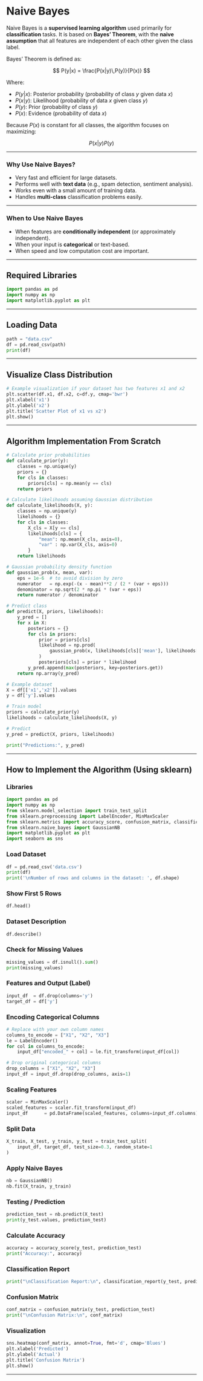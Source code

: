 # Naive Bayes

Naive Bayes is a **supervised learning algorithm** used primarily for **classification** tasks. It is based on **Bayes’ Theorem**, with the **naive assumption** that all features are independent of each other given the class label.

Bayes’ Theorem is defined as:

$$
P(y|x) = \frac{P(x|y)\,P(y)}{P(x)}
$$

Where:

* $P(y|x)$: Posterior probability (probability of class $y$ given data $x$)
* $P(x|y)$: Likelihood (probability of data $x$ given class $y$)
* $P(y)$: Prior (probability of class $y$)
* $P(x)$: Evidence (probability of data $x$)

Because $P(x)$ is constant for all classes, the algorithm focuses on maximizing:

$$
P(x|y)P(y)
$$

---

### Why Use Naive Bayes?

* Very fast and efficient for large datasets.
* Performs well with **text data** (e.g., spam detection, sentiment analysis).
* Works even with a small amount of training data.
* Handles **multi-class** classification problems easily.

---

### When to Use Naive Bayes

* When features are **conditionally independent** (or approximately independent).
* When your input is **categorical** or text-based.
* When speed and low computation cost are important.

---

## Required Libraries

```python
import pandas as pd
import numpy as np
import matplotlib.pyplot as plt
```

---

## Loading Data

```python
path = "data.csv"
df = pd.read_csv(path)
print(df)
```

---

## Visualize Class Distribution

```python
# Example visualization if your dataset has two features x1 and x2
plt.scatter(df.x1, df.x2, c=df.y, cmap='bwr')
plt.xlabel('x1')
plt.ylabel('x2')
plt.title('Scatter Plot of x1 vs x2')
plt.show()
```

---

## Algorithm Implementation From Scratch

```python
# Calculate prior probabilities
def calculate_prior(y):
    classes = np.unique(y)
    priors = {}
    for cls in classes:
        priors[cls] = np.mean(y == cls)
    return priors

# Calculate likelihoods assuming Gaussian distribution
def calculate_likelihoods(X, y):
    classes = np.unique(y)
    likelihoods = {}
    for cls in classes:
        X_cls = X[y == cls]
        likelihoods[cls] = {
            "mean": np.mean(X_cls, axis=0),
            "var" : np.var(X_cls, axis=0)
        }
    return likelihoods

# Gaussian probability density function
def gaussian_prob(x, mean, var):
    eps = 1e-6  # to avoid division by zero
    numerator   = np.exp(-(x - mean)**2 / (2 * (var + eps)))
    denominator = np.sqrt(2 * np.pi * (var + eps))
    return numerator / denominator

# Predict class
def predict(X, priors, likelihoods):
    y_pred = []
    for x in X:
        posteriors = {}
        for cls in priors:
            prior = priors[cls]
            likelihood = np.prod(
                gaussian_prob(x, likelihoods[cls]['mean'], likelihoods[cls]['var'])
            )
            posteriors[cls] = prior * likelihood
        y_pred.append(max(posteriors, key=posteriors.get))
    return np.array(y_pred)

# Example dataset
X = df[['x1','x2']].values
y = df['y'].values

# Train model
priors = calculate_prior(y)
likelihoods = calculate_likelihoods(X, y)

# Predict
y_pred = predict(X, priors, likelihoods)

print("Predictions:", y_pred)
```

---

## How to Implement the Algorithm (Using sklearn)

### Libraries

```python
import pandas as pd
import numpy as np
from sklearn.model_selection import train_test_split
from sklearn.preprocessing import LabelEncoder, MinMaxScaler
from sklearn.metrics import accuracy_score, confusion_matrix, classification_report
from sklearn.naive_bayes import GaussianNB
import matplotlib.pyplot as plt
import seaborn as sns
```

### Load Dataset

```python
df = pd.read_csv('data.csv')
print(df)
print('\nNumber of rows and columns in the dataset: ', df.shape)
```

### Show First 5 Rows

```python
df.head()
```

### Dataset Description

```python
df.describe()
```

### Check for Missing Values

```python
missing_values = df.isnull().sum()
print(missing_values)
```

### Features and Output (Label)

```python
input_df  = df.drop(columns='y')
target_df = df['y']
```

### Encoding Categorical Columns

```python
# Replace with your own column names
columns_to_encode = ["X1", "X2", "X3"]
le = LabelEncoder()
for col in columns_to_encode:
    input_df["encoded_" + col] = le.fit_transform(input_df[col])

# Drop original categorical columns
drop_columns = ["X1", "X2", "X3"]
input_df = input_df.drop(drop_columns, axis=1)
```

### Scaling Features

```python
scaler = MinMaxScaler()
scaled_features = scaler.fit_transform(input_df)
input_df      = pd.DataFrame(scaled_features, columns=input_df.columns)
```

### Split Data

```python
X_train, X_test, y_train, y_test = train_test_split(
    input_df, target_df, test_size=0.3, random_state=1
)
```

### Apply Naive Bayes

```python
nb = GaussianNB()
nb.fit(X_train, y_train)
```

### Testing / Prediction

```python
prediction_test = nb.predict(X_test)
print(y_test.values, prediction_test)
```

### Calculate Accuracy

```python
accuracy = accuracy_score(y_test, prediction_test)
print("Accuracy:", accuracy)
```

### Classification Report

```python
print("\nClassification Report:\n", classification_report(y_test, prediction_test))
```

### Confusion Matrix

```python
conf_matrix = confusion_matrix(y_test, prediction_test)
print("\nConfusion Matrix:\n", conf_matrix)
```

### Visualization

```python
sns.heatmap(conf_matrix, annot=True, fmt='d', cmap='Blues')
plt.xlabel('Predicted')
plt.ylabel('Actual')
plt.title('Confusion Matrix')
plt.show()
```

---
